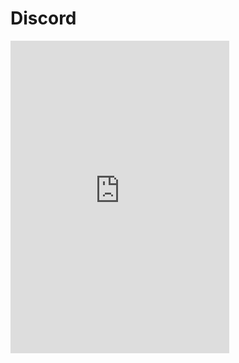 # Discord

<iframe src="https://discordapp.com/widget?id=550370339767582730&theme=dark" width="350" height="500" allowtransparency="true" frameborder="0"></iframe>
